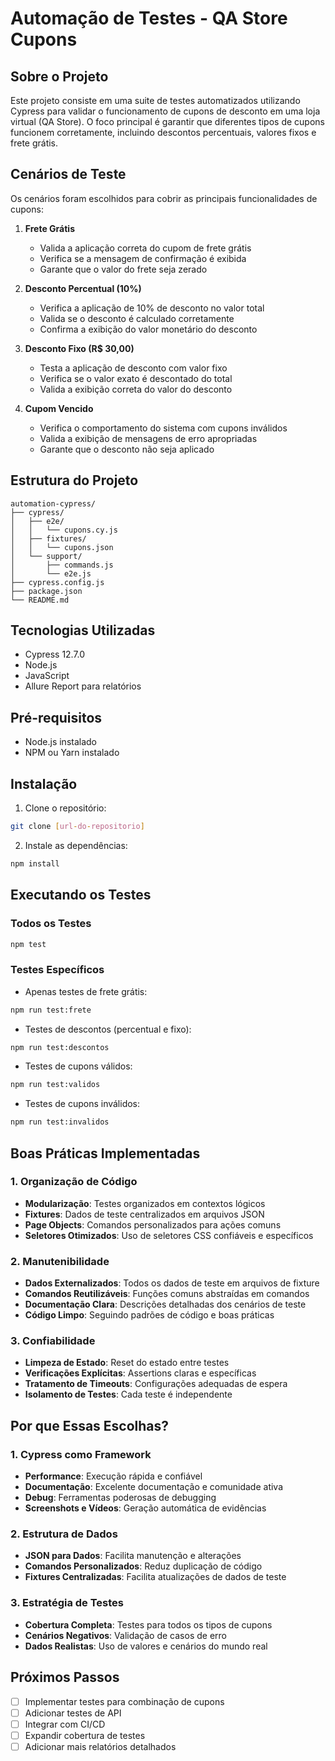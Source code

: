 # Automação de Testes - QA Store Cupons

## Sobre o Projeto
Este projeto consiste em uma suite de testes automatizados utilizando Cypress para validar o funcionamento de cupons de desconto em uma loja virtual (QA Store). O foco principal é garantir que diferentes tipos de cupons funcionem corretamente, incluindo descontos percentuais, valores fixos e frete grátis.

## Cenários de Teste
Os cenários foram escolhidos para cobrir as principais funcionalidades de cupons:

1. **Frete Grátis**
   - Valida a aplicação correta do cupom de frete grátis
   - Verifica se a mensagem de confirmação é exibida
   - Garante que o valor do frete seja zerado

2. **Desconto Percentual (10%)**
   - Verifica a aplicação de 10% de desconto no valor total
   - Valida se o desconto é calculado corretamente
   - Confirma a exibição do valor monetário do desconto

3. **Desconto Fixo (R$ 30,00)**
   - Testa a aplicação de desconto com valor fixo
   - Verifica se o valor exato é descontado do total
   - Valida a exibição correta do valor do desconto

4. **Cupom Vencido**
   - Verifica o comportamento do sistema com cupons inválidos
   - Valida a exibição de mensagens de erro apropriadas
   - Garante que o desconto não seja aplicado

## Estrutura do Projeto
```
automation-cypress/
├── cypress/
│   ├── e2e/
│   │   └── cupons.cy.js
│   ├── fixtures/
│   │   └── cupons.json
│   └── support/
│       ├── commands.js
│       └── e2e.js
├── cypress.config.js
├── package.json
└── README.md
```

## Tecnologias Utilizadas
- Cypress 12.7.0
- Node.js
- JavaScript
- Allure Report para relatórios

## Pré-requisitos
- Node.js instalado
- NPM ou Yarn instalado

## Instalação
1. Clone o repositório:
```bash
git clone [url-do-repositorio]
```

2. Instale as dependências:
```bash
npm install
```

## Executando os Testes

### Todos os Testes
```bash
npm test
```

### Testes Específicos
- Apenas testes de frete grátis:
```bash
npm run test:frete
```

- Testes de descontos (percentual e fixo):
```bash
npm run test:descontos
```

- Testes de cupons válidos:
```bash
npm run test:validos
```

- Testes de cupons inválidos:
```bash
npm run test:invalidos
```

## Boas Práticas Implementadas

### 1. Organização de Código
- **Modularização**: Testes organizados em contextos lógicos
- **Fixtures**: Dados de teste centralizados em arquivos JSON
- **Page Objects**: Comandos personalizados para ações comuns
- **Seletores Otimizados**: Uso de seletores CSS confiáveis e específicos

### 2. Manutenibilidade
- **Dados Externalizados**: Todos os dados de teste em arquivos de fixture
- **Comandos Reutilizáveis**: Funções comuns abstraídas em comandos
- **Documentação Clara**: Descrições detalhadas dos cenários de teste
- **Código Limpo**: Seguindo padrões de código e boas práticas

### 3. Confiabilidade
- **Limpeza de Estado**: Reset do estado entre testes
- **Verificações Explícitas**: Assertions claras e específicas
- **Tratamento de Timeouts**: Configurações adequadas de espera
- **Isolamento de Testes**: Cada teste é independente

## Por que Essas Escolhas?

### 1. Cypress como Framework
- **Performance**: Execução rápida e confiável
- **Documentação**: Excelente documentação e comunidade ativa
- **Debug**: Ferramentas poderosas de debugging
- **Screenshots e Vídeos**: Geração automática de evidências

### 2. Estrutura de Dados
- **JSON para Dados**: Facilita manutenção e alterações
- **Comandos Personalizados**: Reduz duplicação de código
- **Fixtures Centralizadas**: Facilita atualizações de dados de teste

### 3. Estratégia de Testes
- **Cobertura Completa**: Testes para todos os tipos de cupons
- **Cenários Negativos**: Validação de casos de erro
- **Dados Realistas**: Uso de valores e cenários do mundo real

## Próximos Passos
- [ ] Implementar testes para combinação de cupons
- [ ] Adicionar testes de API
- [ ] Integrar com CI/CD
- [ ] Expandir cobertura de testes
- [ ] Adicionar mais relatórios detalhados